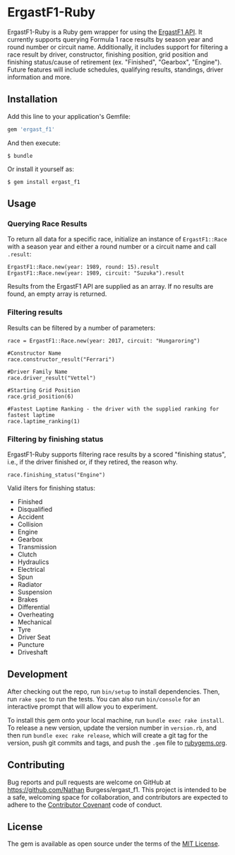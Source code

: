 # ErgastF1-Ruby
ErgastF1-Ruby is a Ruby gem wrapper for using the [ErgastF1 API](http://ergast.com/mrd/).
It currently supports querying Formula 1 race results by season year and round number or circuit name. Additionally, it includes support for filtering a race result by driver, constructor, finishing position, grid position and finishing status/cause of retirement (ex. "Finished", "Gearbox", "Engine"). Future features will include schedules, qualifying results, standings, driver information and more.

## Installation

Add this line to your application's Gemfile:

```ruby
gem 'ergast_f1'
```

And then execute:

    $ bundle

Or install it yourself as:

    $ gem install ergast_f1

## Usage

### Querying Race Results
To return all data for a specific race, initialize an instance of `ErgastF1::Race` with a season year and either a round number or a circuit name and call `.result`:

```
ErgastF1::Race.new(year: 1989, round: 15).result
ErgastF1::Race.new(year: 1989, circuit: "Suzuka").result

```
Results from the ErgastF1 API are supplied as an array. If no results are found, an empty array is returned.

### Filtering results
Results can be filtered by a number of parameters:

```
race = ErgastF1::Race.new(year: 2017, circuit: "Hungaroring")

#Constructor Name
race.constructor_result("Ferrari")

#Driver Family Name
race.driver_result("Vettel")

#Starting Grid Position
race.grid_position(6)

#Fastest Laptime Ranking - the driver with the supplied ranking for fastest laptime
race.laptime_ranking(1)

```
### Filtering by finishing status
ErgastF1-Ruby supports filtering race results by a scored "finishing status", i.e., if the driver finished or, if they retired, the reason why.
```
race.finishing_status("Engine")
```
Valid ilters for finishing status:

* Finished
* Disqualified
* Accident
* Collision
* Engine
* Gearbox
* Transmission
* Clutch
* Hydraulics
* Electrical
* Spun
* Radiator
* Suspension
* Brakes
* Differential
* Overheating
* Mechanical
* Tyre
* Driver Seat
* Puncture
* Driveshaft

## Development

After checking out the repo, run `bin/setup` to install dependencies. Then, run `rake spec` to run the tests. You can also run `bin/console` for an interactive prompt that will allow you to experiment.

To install this gem onto your local machine, run `bundle exec rake install`. To release a new version, update the version number in `version.rb`, and then run `bundle exec rake release`, which will create a git tag for the version, push git commits and tags, and push the `.gem` file to [rubygems.org](https://rubygems.org).

## Contributing

Bug reports and pull requests are welcome on GitHub at https://github.com/Nathan Burgess/ergast_f1. This project is intended to be a safe, welcoming space for collaboration, and contributors are expected to adhere to the [Contributor Covenant](http://contributor-covenant.org) code of conduct.


## License

The gem is available as open source under the terms of the [MIT License](http://opensource.org/licenses/MIT).

